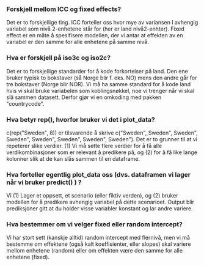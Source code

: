 ### Forskjell mellom ICC og fixed effects?
Det er to forskjellige ting. ICC forteller oss hvor mye av variansen I avhengig variabel som nivå 2-enhetene står for (her er land nivå2-enhter). Fixed effect er en måte å spesifisere modellen, der vi antar at effekten av en variabel er den samme for alle enhetene på samme nivå.

### Hva er forskjell på iso3c og iso2c?
Det er to forskjellige standarder for å kode forkortelser på land. Den ene bruker typisk to bokstaver (så Norge blir f. eks. NO) mens den andre går for tre bokstaver (Norge blir NOR). Vi må ha samme standard for å kode land hvis vi skal bruke variabelen som koblingsnøkkel, noe vi trenger når vi skal slå sammen datasett. Derfor gjør vi en omkoding med pakken "countrycode".

### Hva betyr rep(), hvorfor bruker vi det i plot_data?
c(rep("Sweden", 8)) er tilsvarende å skrive c("Sweden", Sweden", Sweden", Sweden", Sweden", Sweden", Sweden", Sweden"). Det er to grunner til at vi repeterer slike verdier. (1) Vi må sette flere verdier for å få alle verdikombinasjoner som er relevant å predikere på, og (2) for å få like lange kolonner slik at de kan slås sammen til en dataframe.

### Hva forteller egentlig plot_data oss (dvs. dataframen vi lager når vi bruker predict() ) ?
Vi (1) Lager et oppsett, et scenario (eller fiktiv verden), og (2) bruker modellen for å predikere avhengig variabel på dette scenarioet. Output blir prediksjoner gitt at du holder visse variabler konstant og lar andre variere.

### Hva bestemmer om vi velger fixed eller random intercept?
Vi har stort sett (kanskje alltid) random intercept med flernivå, men vi må bestemme om effektene (også kalt koeffisienter, eller slopes) skal variere mellom enhetene (random) eller om effekten være den samme for alle enhetene (fixed).

